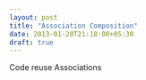 ```yaml
---
layout: post
title: "Association Composition"
date: 2013-01-20T21:18:00+05:30
draft: true
---
```


Code reuse Associations
